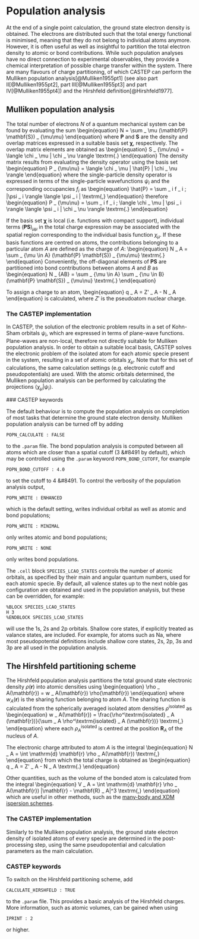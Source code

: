 # Population analysis

At the end of a single point calculation, the ground state electron density is obtained. The
electrons are distributed such that the total energy functional is minimised, meaning that they do
not belong to individual atoms anymore. However, it is often useful as well as insightful to
partition the total electron density to atomic or bond contributions. While such population analyses
have no direct connection to experimental observables, they provide a chemical interpretation of
possible charge transfer within the system. There are many flavours of charge partitioning, of which
CASTEP can perform the Mulliken population analysis[@Mulliken1955pt1] (see also
part II[@Mulliken1955pt2], part III[@Mulliken1955pt3] and
part IV[@Mulliken1955pt4]) and the Hirshfeld
definition[@Hirshfeld1977].

## Mulliken population analysis

The total number of electrons $N$ of a quantum mechanical system can be found by evaluating the sum
\begin{equation}
N = \sum _ \mu (\mathbf{P} \mathbf{S}) _ {\mu\mu}
\end{equation}
where $\mathbf{P}$ and $\mathbf{S}$ are the density and overlap matrices expressed in a suitable basis set $\boldsymbol{\chi}$, respectively. The overlap matrix elements are obtained as
\begin{equation}
S _ {\mu\nu} = \langle \chi _ \mu | \chi _ \nu \rangle
\textrm{.}
\end{equation}
The density matrix results from evaluating the density operator using the basis set
\begin{equation}
P _ {\mu\nu} = \langle \chi _ \mu | \hat{P} | \chi _ \nu \rangle
\end{equation}
where the single-particle density operator is expressed in terms of the single-particle wavefunctions $\psi _ i$ and the corresponding occupancies $f _ i$ as
\begin{equation}
\hat{P} = \sum _ i f _ i \; |\psi _ i \rangle \langle \psi _ i |
\textrm{,}
\end{equation}
therefore
\begin{equation}
P _ {\mu\nu} = \sum _ i f _ i \; \langle \chi _ \mu | \psi _ i \rangle \langle \psi _ i | \chi _ \nu \rangle
\textrm{.}
\end{equation}

If the basis set $\boldsymbol{\chi}$ is local (i.e. functions with compact support), individual terms $(\mathbf{P} \mathbf{S}) _ {\mu\mu}$ in the total charge expression may be associated with the
spatial region corresponding to the individual basis function $\chi _ \mu$. If these basis functions are centred on atoms, the contributions belonging to a particular atom $A$ are defined as the
charge of $A$:
\begin{equation}
N _ A = \sum _ {\mu \in A} (\mathbf{P} \mathbf{S}) _ {\mu\mu}
\textrm{.}
\end{equation}
Conveniently, the off-diagonal elements of $\mathbf{P} \mathbf{S}$ are partitioned into bond contributions between atoms $A$ and $B$ as
\begin{equation}
N _ {AB} = \sum _ {\mu \in A} \sum _ {\nu \in B} (\mathbf{P} \mathbf{S}) _ {\mu\nu}
\textrm{.}
\end{equation}

To assign a charge to an atom,
\begin{equation}
q _ A = Z' _ A - N _ A
\end{equation}
is calculated, where $Z'$ is the pseudoatom nuclear charge.


### The CASTEP implementation

In CASTEP, the solution of the electronic problem results in a set of Kohn-Sham orbitals $\psi _ i$, which are expressed in terms of plane-wave functions. Plane-waves are non-local, therefore not
directly suitable for Mulliken population analysis. In order to obtain a suitable local basis, CASTEP solves the electronic problem of the isolated atom for each atomic specie present in the system,
resulting in a set of atomic orbitals $\chi _ \mu$. Note that for this set of calculations, the same calculation settings (e.g. electronic cutoff and pseudopotentials) are used. With the atomic
orbitals determined, the Mulliken population analysis can be performed by calculating the projections $\langle \chi _ \mu | \psi _ i \rangle$.

### CASTEP keywords

The default behaviour is to compute the population analysis on completion of most tasks that determine the ground state electron density. Mulliken population analysis can be turned off by adding
```
POPN_CALCULATE : FALSE
```
to the `.param` file. The bond population analysis is computed between all atoms which are closer than a spatial cutoff (3 &#8491 by default), which may be controlled using the `.param` keyword `POPN_BOND_CUTOFF`, for
example
```
POPN_BOND_CUTOFF : 4.0
```
to set the cutoff to 4 &#8491. To control the verbosity of the population analysis output,
```
POPN_WRITE : ENHANCED
```
which is the default setting, writes individual orbital as well as atomic and bond populations;
```
POPN_WRITE : MINIMAL
```
only writes atomic and bond populations;
```
POPN_WRITE : NONE
```
only writes bond populations.

The `.cell` block `SPECIES_LCAO_STATES` controls the number of atomic orbitals, as specified by their main and angular quantum numbers, used for each atomic specie. By default, all valence states up to the next noble gas configuration are obtained and used
in the population analysis, but these can be overridden, for example:
```
%BLOCK SPECIES_LCAO_STATES
H 3
%ENDBLOCK SPECIES_LCAO_STATES
```
will use the 1s, 2s and 2p orbitals. Shallow core states, if explicitly treated as valance states, are included. For example, for atoms such as Na, where most pseudopotential definitions include shallow core states, 2s, 2p, 3s and 3p are all used in the population analysis.

## The Hirshfeld partitioning scheme

The Hirshfeld population analysis partitions the total ground state electronic density $\rho(\mathbf{r})$ into atomic densities using
\begin{equation}
\rho _ A(\mathbf{r}) = w _ A(\mathbf{r}) \rho(\mathbf{r})
\end{equation}
where $w _ A(\mathbf{r})$ is the sharing function belonging to atom $A$. The sharing function is calculated from the spherically averaged isolated atom densities $\rho^\textrm{isolated}$ as
\begin{equation}
w _ A(\mathbf{r}) = \frac{\rho^\textrm{isolated} _ A (\mathbf{r})}{\sum _ A \rho^\textrm{isolated} _ A (\mathbf{r})}
\textrm{,}
\end{equation}
where each $\rho^\textrm{isolated} _ A$ is centred at the position $\mathbf{R} _ A$ of the nucleus of $A$.

The electronic charge attributed to atom $A$ is the integral
\begin{equation}
N _ A = \int \mathrm{d} \mathbf{r} \rho _ A(\mathbf{r})
\textrm{,}
\end{equation}
from which the total charge is obtained as
\begin{equation}
q _ A = Z' _ A - N _ A
\textrm{.}
\end{equation}

Other quantities, such as the volume of the bonded atom is calculated from the integral
\begin{equation}
V _ A = \int \mathrm{d} \mathbf{r} \rho _ A(\mathbf{r}) |\mathbf{r} - \mathbf{R} _ A|^3
\textrm{,}
\end{equation}
which are useful in other methods, such as the [many-body and XDM ispersion schemes](../dftd).


### The CASTEP implementation

Similarly to the Mulliken population analysis, the ground state electron density of isolated atoms of every specie are determined in the post-processing step, using the same pseudopotential and
calculation parameters as the main calculation.

### CASTEP keywords

To switch on the Hirshfeld partitioning scheme, add
```
CALCULATE_HIRSHFELD : TRUE
```
to the `.param` file. This provides a basic analysis of the Hirshfeld charges. More information, such as atomic volumes, can be gained when using
```
IPRINT : 2
```
or higher.

